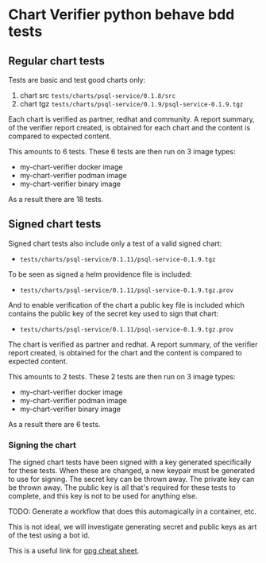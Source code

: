 # Chart Verifier python behave bdd tests

## Regular chart tests

Tests are basic and test good charts only:
1. chart src ```tests/charts/psql-service/0.1.8/src```
2. chart tgz ```tests/charts/psql-service/0.1.9/psql-service-0.1.9.tgz```

Each chart is verified as partner, redhat and community. A report summary, of the verifier report created, is obtained for each chart and the content is compared to expected content. 

This amounts to 6 tests. These 6 tests are then run on 3 image types:
- my-chart-verifier docker image
- my-chart-verifier podman image
- my-chart-verifier binary image

As a result there are 18 tests.

## Signed chart tests

Signed chart tests also include only a test of a valid signed chart:
   - ```tests/charts/psql-service/0.1.11/psql-service-0.1.9.tgz```

To be seen as signed a helm providence file is included:
   - ```tests/charts/psql-service/0.1.11/psql-service-0.1.9.tgz.prov```

And to enable verification of the chart a public key file is included which contains the public key of the secret key used to sign that chart:
   - ```tests/charts/psql-service/0.1.11/psql-service-0.1.9.tgz.prov```

The chart is verified as partner and redhat. A report summary, of the verifier report created, is obtained for the chart and the content is compared to expected content.

This amounts to 2 tests. These 2 tests are then run on 3 image types:
- my-chart-verifier docker image
- my-chart-verifier podman image
- my-chart-verifier binary image

As a result there are 6 tests.

### Signing the chart

The signed chart tests have been signed with a key generated specifically for
these tests. When these are changed, a new keypair must be generated to use for
signing. The secret key can be thrown away. The private key can be thrown away.
The public key is all that's required for these tests to complete, and this key
is not to be used for anything else.

TODO: Generate a workflow that does this automagically in a container, etc.

This is not ideal, we will investigate generating secret and public keys as art of the test using a bot id. 

This is a useful link for [gpg cheat sheet](http://irtfweb.ifa.hawaii.edu/~lockhart/gpg/).